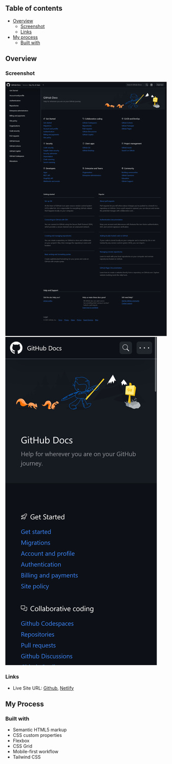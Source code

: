 
## Table of contents

- [Overview](#overview)
  - [Screenshot](#screenshot)
  - [Links](#links)
- [My process](#my-process)
  - [Built with](#built-with)


## Overview

### Screenshot

![Design preview for the Desktop](images/Screenshot%20Desktop%20Github%20Docs.png)
![Design preview for the Mobile](images/Screen%20Shot%20Mobile%20Github%20Docs.png)


### Links

- Live Site URL: [Github](https://vishwaj33t.github.io/github-docs-clone/), [Netlify](https://main--github-docs-clone-by-vishwajeet.netlify.app/)


## My Process

### Built with

- Semantic HTML5 markup
- CSS custom properties
- Flexbox
- CSS Grid
- Mobile-first workflow
- Tailwind CSS
